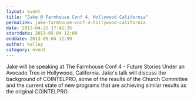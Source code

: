 ```yaml
---
layout: event
title: "Jake @ Farmhouse Conf 4, Hollywood California"
permalink: jake-farmhouse-conf-4-hollywood-california
date: 2013-04-25 17:42:35
startdate: 2013-05-04 12:00
enddate: 2013-05-04 12:59
author: kelley
category: event
---
```


Jake will be speaking at The Farmhouse Conf 4 - Future Stories Under an Avocado Tree in Hollywood, California. Jake's talk will discuss the background of COINTELPRO, some of the results of the Church Committee and the current state of new programs that are achieving similar results as the original COINTELPRO.
